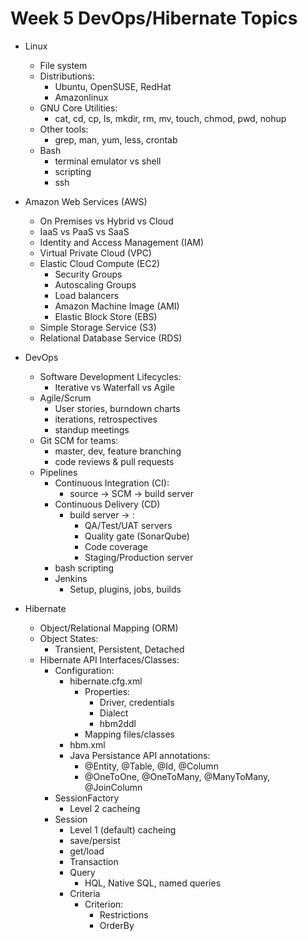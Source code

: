 # Week 5 DevOps/Hibernate Topics
- Linux
    - File system
    - Distributions:
        - Ubuntu, OpenSUSE, RedHat
        - Amazonlinux
    - GNU Core Utilities:
        - cat, cd, cp, ls, mkdir, rm, mv, touch, chmod, pwd, nohup
    - Other tools:
        - grep, man, yum, less, crontab
    - Bash
        - terminal emulator vs shell
        - scripting
        - ssh

- Amazon Web Services (AWS)
    - On Premises vs Hybrid vs Cloud
    - IaaS vs PaaS vs SaaS
    - Identity and Access Management (IAM)
    - Virtual Private Cloud (VPC)
    - Elastic Cloud Compute (EC2)
        - Security Groups
        - Autoscaling Groups
        - Load balancers
        - Amazon Machine Image (AMI)
        - Elastic Block Store (EBS)
    - Simple Storage Service (S3)
    - Relational Database Service (RDS)

- DevOps
    - Software Development Lifecycles:
        - Iterative vs Waterfall vs Agile
    - Agile/Scrum
        - User stories, burndown charts
        - iterations, retrospectives
        - standup meetings
    - Git SCM for teams:
        - master, dev, feature branching
        - code reviews & pull requests
    - Pipelines
        - Continuous Integration (CI):
            - source -> SCM -> build server
        - Continuous Delivery (CD)
            - build server -> :
                - QA/Test/UAT servers
                - Quality gate (SonarQube)
                - Code coverage
                - Staging/Production server
        - bash scripting
        - Jenkins
            - Setup, plugins, jobs, builds
 
- Hibernate
    - Object/Relational Mapping (ORM)
    - Object States:
        - Transient, Persistent, Detached
    - Hibernate API Interfaces/Classes:
        - Configuration:
            - hibernate.cfg.xml
                - Properties:
                    - Driver, credentials
                    - Dialect
                    - hbm2ddl
                - Mapping files/classes
            - hbm.xml
            - Java Persistance API annotations:
                - @Entity, @Table, @Id, @Column
                - @OneToOne, @OneToMany, @ManyToMany, @JoinColumn
        - SessionFactory
            - Level 2 cacheing
        - Session
            - Level 1 (default) cacheing
            - save/persist
            - get/load
            - Transaction
            - Query
                - HQL, Native SQL, named queries
            - Criteria
                - Criterion:
                    - Restrictions
                    - OrderBy
